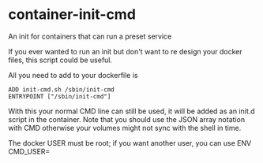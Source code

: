 # container-init-cmd
An init for containers that can run a preset service

If you ever wanted to run an init but don't want to re design your docker files, this script could be useful.

All you need to add to your dockerfile is
```
ADD init-cmd.sh /sbin/init-cmd
ENTRYPOINT ["/sbin/init-cmd"]
```

With this your normal CMD line can still be used, it will be added as an init.d script in the container.
Note that you should use the JSON array notation with CMD otherwise your volumes might not sync with the shell in time.

The docker USER must be root; if you want another user, you can use ENV CMD_USER=
